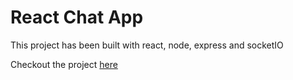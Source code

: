 # React Chat App

This project has been built with react, node, express and socketIO

Checkout the project [here](http://smchats.herokuapp.com/)